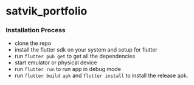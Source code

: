 # satvik_portfolio

### Installation Process
 * clone the repo
 * install the flutter sdk on your system and setup for flutter
 * run `flutter pub get` to get all the dependencies
 * start emulator or physical device
 * run `flutter run` to run app in debug mode
 * run `flutter build apk` and `flutter install` to install the release apk.

